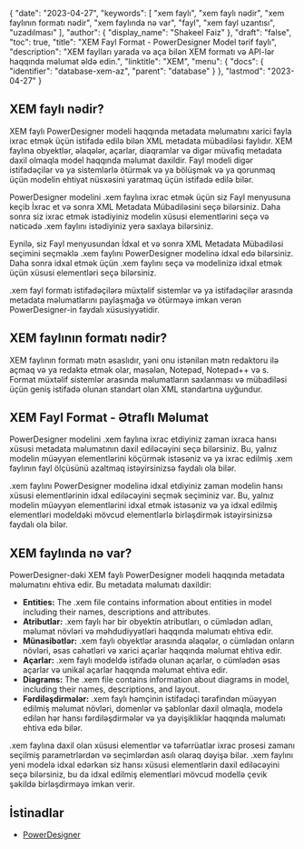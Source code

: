 {
  "date": "2023-04-27",
  "keywords": [
"xem faylı",
"xem faylı nədir",
"xem faylının formatı nədir",
"xem faylında nə var",
"fayl",
"xem fayl uzantısı",
"uzadılması"
],
  "author": {
    "display_name": "Shakeel Faiz"
},
  "draft": "false",
  "toc": true,
  "title": "XEM Fayl Format - PowerDesigner Model tərif faylı",
  "description": "XEM faylları yarada və aça bilən XEM formatı və API-lər haqqında məlumat əldə edin.",
  "linktitle": "XEM",
  "menu": {
    "docs": {
      "identifier": "database-xem-az",
      "parent": "database"
}
},
  "lastmod": "2023-04-27"
}

## XEM faylı nədir?

XEM faylı PowerDesigner modeli haqqında metadata məlumatını xarici fayla ixrac etmək üçün istifadə edilə bilən XML metadata mübadiləsi faylıdır. XEM faylına obyektlər, əlaqələr, açarlar, diaqramlar və digər müvafiq metadata daxil olmaqla model haqqında məlumat daxildir. Fayl modeli digər istifadəçilər və ya sistemlərlə ötürmək və ya bölüşmək və ya qorunmaq üçün modelin ehtiyat nüsxəsini yaratmaq üçün istifadə edilə bilər.

PowerDesigner modelini .xem faylına ixrac etmək üçün siz Fayl menyusuna keçib İxrac et və sonra XML Metadata Mübadiləsini seçə bilərsiniz. Daha sonra siz ixrac etmək istədiyiniz modelin xüsusi elementlərini seçə və nəticədə .xem faylını istədiyiniz yerə saxlaya bilərsiniz.

Eynilə, siz Fayl menyusundan İdxal et və sonra XML Metadata Mübadiləsi seçimini seçməklə .xem faylını PowerDesigner modelinə idxal edə bilərsiniz. Daha sonra idxal etmək üçün .xem faylını seçə və modelinizə idxal etmək üçün xüsusi elementləri seçə bilərsiniz.

.xem fayl formatı istifadəçilərə müxtəlif sistemlər və ya istifadəçilər arasında metadata məlumatlarını paylaşmağa və ötürməyə imkan verən PowerDesigner-in faydalı xüsusiyyətidir.

## XEM faylının formatı nədir?

XEM faylının formatı mətn əsaslıdır, yəni onu istənilən mətn redaktoru ilə açmaq və ya redaktə etmək olar, məsələn, Notepad, Notepad++ və s. Format müxtəlif sistemlər arasında məlumatların saxlanması və mübadiləsi üçün geniş istifadə olunan standart olan XML standartına uyğundur.

## XEM Fayl Format - Ətraflı Məlumat

PowerDesigner modelini .xem faylına ixrac etdiyiniz zaman ixraca hansı xüsusi metadata məlumatının daxil ediləcəyini seçə bilərsiniz. Bu, yalnız modelin müəyyən elementlərini köçürmək istəsəniz və ya ixrac edilmiş .xem faylının fayl ölçüsünü azaltmaq istəyirsinizsə faydalı ola bilər.

.xem faylını PowerDesigner modelinə idxal etdiyiniz zaman modelin hansı xüsusi elementlərinin idxal ediləcəyini seçmək seçiminiz var. Bu, yalnız modelin müəyyən elementlərini idxal etmək istəsəniz və ya idxal edilmiş elementləri modeldəki mövcud elementlərlə birləşdirmək istəyirsinizsə faydalı ola bilər.

## XEM faylında nə var?

PowerDesigner-dəki XEM faylı PowerDesigner modeli haqqında metadata məlumatını ehtiva edir. Bu metadata məlumatı daxildir:

- **Entities:** The .xem file contains information about entities in model including their names, descriptions and attributes.
- **Atributlar:** .xem faylı hər bir obyektin atributları, o cümlədən adları, məlumat növləri və məhdudiyyətləri haqqında məlumatı ehtiva edir.
- **Münasibətlər:** .xem faylı obyektlər arasında əlaqələr, o cümlədən onların növləri, əsas cəhətləri və xarici açarlar haqqında məlumat ehtiva edir.
- **Açarlar:** .xem faylı modeldə istifadə olunan açarlar, o cümlədən əsas açarlar və unikal açarlar haqqında məlumat ehtiva edir.
- **Diagrams:** The .xem file contains information about diagrams in model, including their names, descriptions, and layout.
- **Fərdiləşdirmələr:** .xem faylı həmçinin istifadəçi tərəfindən müəyyən edilmiş məlumat növləri, domenlər və şablonlar daxil olmaqla, modelə edilən hər hansı fərdiləşdirmələr və ya dəyişikliklər haqqında məlumatı ehtiva edə bilər.

.xem faylına daxil olan xüsusi elementlər və təfərrüatlar ixrac prosesi zamanı seçilmiş parametrlərdən və seçimlərdən asılı olaraq dəyişə bilər. .xem faylını yeni modelə idxal edərkən siz hansı xüsusi elementlərin daxil ediləcəyini seçə bilərsiniz, bu da idxal edilmiş elementləri mövcud modellə çevik şəkildə birləşdirməyə imkan verir.

## İstinadlar
* [PowerDesigner](https://en.wikipedia.org/wiki/PowerDesigner)


